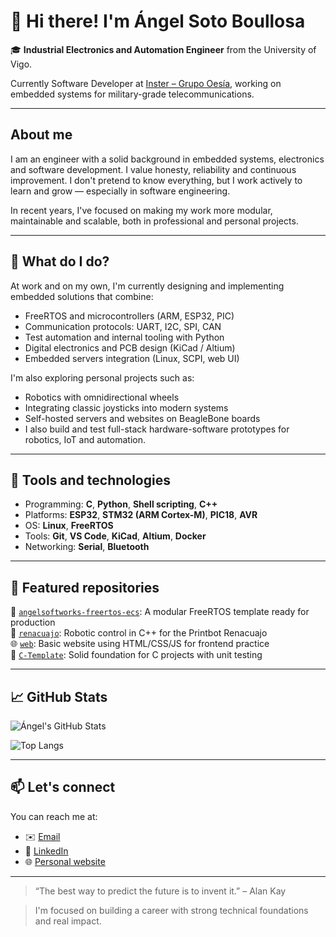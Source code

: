 # 👋 Hi there! I'm Ángel Soto Boullosa

🎓 **Industrial Electronics and Automation Engineer** from the University of Vigo.  

Currently Software Developer at [Inster – Grupo Oesía](https://www.oesia.com/), working on embedded systems for military-grade telecommunications.

---

## About me

I am an engineer with a solid background in embedded systems, electronics and software development. I value honesty, reliability and continuous improvement. I don't pretend to know everything, but I work actively to learn and grow — especially in software engineering.

In recent years, I've focused on making my work more modular, maintainable and scalable, both in professional and personal projects.

---

## 🚀 What do I do?

At work and on my own, I'm currently designing and implementing embedded solutions that combine:
- FreeRTOS and microcontrollers (ARM, ESP32, PIC)
- Communication protocols: UART, I2C, SPI, CAN
- Test automation and internal tooling with Python
- Digital electronics and PCB design (KiCad / Altium)
- Embedded servers integration (Linux, SCPI, web UI)

I'm also exploring personal projects such as:
- Robotics with omnidirectional wheels
- Integrating classic joysticks into modern systems
- Self-hosted servers and websites on BeagleBone boards
- I also build and test full-stack hardware-software prototypes for robotics, IoT and automation.

---

## 🧰 Tools and technologies

- Programming: **C**, **Python**, **Shell scripting**, **C++** 
- Platforms: **ESP32**, **STM32 (ARM Cortex-M)**, **PIC18**, **AVR**
- OS: **Linux**, **FreeRTOS**
- Tools: **Git**, **VS Code**, **KiCad**, **Altium**, **Docker**
- Networking: **Serial**, **Bluetooth**

---

## 📌 Featured repositories

🔧 [`angelsoftworks-freertos-ecs`](https://github.com/angelsotob/angelsoftworks-freertos-ecs): A modular FreeRTOS template ready for production  
🤖 [`renacuajo`](https://github.com/angelsotob/renacuajo): Robotic control in C++ for the Printbot Renacuajo  
🌐 [`web`](https://github.com/angelsotob/web): Basic website using HTML/CSS/JS for frontend practice  
🧪 [`C-Template`](https://github.com/angelsotob/C-Template): Solid foundation for C projects with unit testing

---

## 📈 GitHub Stats

![Ángel's GitHub Stats](https://github-readme-stats.vercel.app/api?username=angelsotob&show_icons=true&theme=default)

![Top Langs](https://github-readme-stats.vercel.app/api/top-langs/?username=angelsotob&layout=compact)

---

## 📫 Let's connect

You can reach me at:
- ✉️ [Email](mailto:angelsotob@outlook.es)
- 🔗 [LinkedIn](https://www.linkedin.com/in/angel-soto-boullosa/)
- 🌐 [Personal website](https://angelsotob.github.io/web/en/index.html)

---

> “The best way to predict the future is to invent it.” – Alan Kay

> I'm focused on building a career with strong technical foundations and real impact.
